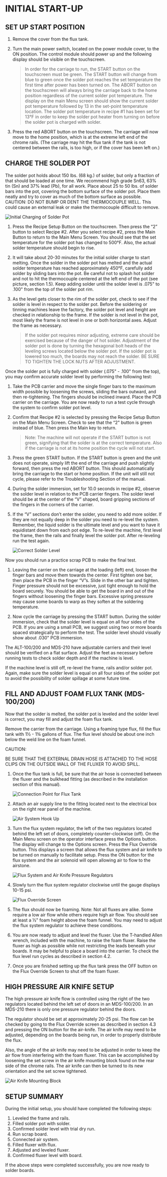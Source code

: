 
# INITIAL START-UP

## SET UP START POSITION

1. Remove the cover from the flux tank.

1. Turn the main power switch, located on the power module cover, to the ON position. The control module should power up and the following display should be visible on the touchscreen.

    > In order for the carriage to run, the START button on the touchscreen must be green. The START button will change from blue to green once the solder pot reaches the set temperature the first time after power has been turned on. The ABORT button on the touchscreen will always bring the carriage back to the home position regardless of the current solder pot temperature. The display on the main Menu screen should show the current solder pot temperature followed by 13 in the set-point temperature location. The solder pot temperature in recipe \#1 has been set for 13°F in order to keep the solder pot heater from turning on before the solder pot is charged with solder.

1. Press the red ABORT button on the touchscreen. The carriage will now move to the home position, which is at the extreme left end of the chrome rails. (The carriage may hit the flux tank if the tank is not centered between the rails, is too high, or if the cover has been left on.)

## CHARGE THE SOLDER POT

The solder pot holds about 150 lbs. (68 kg.) of solder, but only a fraction of that should be loaded at one time. We recommend high grade Sn63, 63% tin (Sn) and 37% lead (Pb), for all work. Place about 25 to 50 lbs. of solder bars into the pot, covering the bottom surface of the solder pot. Place them neatly and try to cover as much of the bottom surface as possible. CAUTION: DO NOT BUMP OR DENT THE THERMOCOUPLE WELL. This could cause an external leak or make the thermocouple difficult to remove.

![Initial Charging of Solder Pot](/media/image6.png)

1. Press the Recipe Setup Button on the touchscreen. Then press the “2” button to select Recipe \#2. After you select recipe \#2, press the Main Button to return to the Main Menu Screen. You should see that the set temperature for the solder pot has changed to 500°F. Also, the actual solder temperature should begin to rise.

1. It will take about 20-30 minutes for the initial solder charge to start melting. Once the solder in the solder pot has melted and the actual solder temperature has reached approximately 450°F, carefully add solder by sliding bars into the pot. Be careful not to splash hot solder and not to hit the thermocouple centered at the left end of the pot (see picture, section 1.5). Keep adding solder until the solder level is .075" to .100" from the top of the solder pot rim.

1. As the level gets closer to the rim of the solder pot, check to see if the solder is level in respect to the solder pot. Before the soldering or tinning machines leave the factory, the solder pot level and height are checked in relationship to the frame. If the solder is not level in the pot, most likely the frame is not level in one or both horizontal axes. Adjust the frame as necessary.

    > If the solder pot requires minor adjusting, extreme care should be exercised because of the danger of hot solder. Adjustment of the solder pot is done by turning the hexagonal bolt heads of the leveling screws located below the solder pot. If the solder pot is lowered too much, the boards may not reach the solder. BE SURE TO TIGHTEN THE LOCK NUTS AFTER ADJUSTMENT.

Once the solder pot is fully charged with solder (.075" - .100" from the top), you may confirm accurate solder level by performing the following test:

1. Take the PCB carrier and move the single finger bars to the maximum width possible by loosening the screws, sliding the bars outward, and then re-tightening. The fingers should be inclined inward. Place the PCB carrier on the carriage. You are now ready to run a test cycle through the system to confirm solder pot level.

1. Confirm that Recipe \#2 is selected by pressing the Recipe Setup Button on the Main Menu Screen. Check to see that the “2" button is green instead of blue. Then press the Main key to return.

    > Note: The machine will not operate if the START button is not green, signifying that the solder is at the correct temperature. Also if the carriage is not at its home position the cycle will not start.

1. Press the green START button. If the START button is green and the unit does not operate, simply lift the end of the carriage and push slightly forward, then press the red ABORT button. This should automatically bring the carriage to the start or home position. If the unit will still not cycle, please refer to the Troubleshooting Section of the manual.

1. During the solder immersion, set for 10.0 seconds in recipe \#2, observe the solder level in relation to the PCB carrier fingers. The solder level should be at the center of the “V” shaped, board gripping sections of the fingers in the corners of the carrier.

1. If the “V” sections don’t enter the solder, you need to add more solder. If they are not equally deep in the solder you need to re-level the system. Remember, the liquid solder is the ultimate level and you want to have it equidistant down from each pot edge. To re-level the machine, first level the frame, then the rails and finally level the solder pot. After re-leveling run the test again.

    ![Correct Solder Level](/media/image7.png)

Now you should run a practice scrap PCB to make the final test. 

1. Leaving the carrier on the carriage at the loading (left) end, loosen the finger bars and move them towards the center. First tighten one bar, then place the PCB in the finger “V”s. Slide in the other bar and tighten. Finger pressure should not be excessive, just tight enough to hold the board securely. You should be able to get the board in and out of the fingers without loosening the finger bars. Excessive spring pressure may cause some boards to warp as they soften at the soldering temperature.

1. Now cycle the carriage by pressing the START button. During the solder immersion, check that the solder level is equal on all four sides of the PCB. If you are using a small PCB, we suggest using two or more boards spaced strategically to perform the test. The solder level should visually show about .030" PCB immersion.

The ALT-100/200 and MDS-210 have adjustable carriers and their level should be verified on a flat surface. Adjust the feet as necessary before running tests to check solder depth and if the machine is level.

If the machine level is still off, re-level the frame, rails and/or solder pot. Again, make sure the solder level is equal on all four sides of the solder pot to avoid the possibility of solder spillage at some future time.

## FILL AND ADJUST FOAM FLUX TANK (MDS-100/200)

Now that the solder is melted, the solder pot is leveled and the solder level is correct, you may fill and adjust the foam flux tank.

Remove the carrier from the carriage. Using a foaming type flux, fill the flux tank with 1½ - 1¾ gallons of flux. The flux level should be about one inch below the weld line on the foam funnel.

CAUTION:

BE SURE THAT THE EXTERNAL DRAIN HOSE IS ATTACHED TO THE HOSE CLIPS ON THE OUTSIDE WALL OF THE FLUXER TO AVOID SPILL.

1. Once the flux tank is full, be sure that the air hose is connected between the fluxer and the bulkhead fitting (as described in the installation section of this manual).

    ![Connection Point for Flux Tank](/media/image8.png)

1. Attach an air supply line to the fitting located next to the electrical box on the right rear panel of the machine.

    ![Air System Hook Up](/media/image9.png)

1. Turn the flux system regulator, the left of the two regulators located behind the left set of doors, completely counter-clockwise (off). On the Main Menu screen on the operator interface press the Options button. The display will change to the Options screen. Press the Flux Override button. This displays a screen that allows the flux system and air knife to be turned on manually to facilitate setup. Press the ON button for the flux system and the air solenoid will open allowing air to flow to the airstone.

    ![Flux System and Air Knife Pressure Regulators](/media/image10.png)

1. Slowly turn the flux system regulator clockwise until the gauge displays 10-15 psi.

    ![Flux Override Screen](/media/image11.png)

1. The flux should now be foaming. Note: Not all fluxes are alike. Some require a low air flow while others require high air flow. You should see at least a ½" foam height above the foam funnel. You may need to adjust the flux system regulator to achieve these conditions.

1. You are now ready to adjust and level the fluxer. Use the T-handled Allen wrench, included with the machine, to raise the foam fluxer. Raise the fluxer as high as possible while not restricting the leads beneath your boards. It may be helpful to place a board into the carrier. To check the flux level run cycles as described in section 4.2.

1. Once you are finished setting up the flux tank press the OFF button on the Flux Override Screen to shut off the foam fluxer.

## HIGH PRESSURE AIR KNIFE SETUP

The high pressure air knife flow is controlled using the right of the two regulators located behind the left set of doors in an MDS-100/200. In an MDS-210 there is only one pressure regulator behind the doors.

The regulator should be set at approximately 20-25 psi. The flow can be checked by going to the Flux Override screen as described in section 4.3 and pressing the ON button for the air-knife. The air knife may need to be adjusted, depending on the boards being run, in order to properly distribute the flux.

Also, the angle of the air knife may need to be adjusted in order to keep the air flow from interfering with the foam fluxer. This can be accomplished by loosening the set screw in the air knife mounting block found on the rear side of the chrome rails. The air knife can then be turned to its new orientation and the set screw tightened.

![Air Knife Mounting Block](/media/image12.png)

## SETUP SUMMARY

During the initial setup, you should have completed the following steps:

1. Leveled the frame and rails.
1. Filled solder pot with solder.
1. Confirmed solder level with trial dry run.
1. Run scrap board.
1. Connected air system.
1. Filled fluxer with flux.
1. Adjusted and leveled fluxer.
1. Confirmed fluxer level with board.

If the above steps were completed successfully, you are now ready to solder boards.
